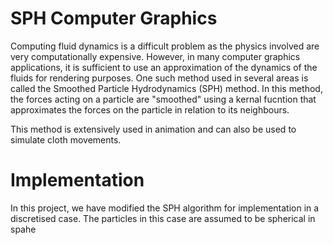 # SPH Computer Graphics



Computing fluid dynamics is a difficult problem as the physics involved are very computationally expensive. However, in many computer graphics applications, it is sufficient to use an approximation of the dynamics of the fluids for rendering purposes. One such method used in several areas is called the Smoothed Particle Hydrodynamics (SPH) method. In this method, the forces acting on a particle are "smoothed" using a kernal fucntion that approximates the forces on the particle in relation to its neighbours.

This method is extensively used in animation and can also be used to simulate cloth movements.

# Implementation

In this project, we have modified the SPH algorithm for implementation in a discretised case. The particles in this case are assumed to be spherical in spahe